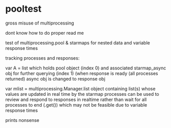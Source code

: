 # pooltest
gross misuse of multiprocessing

dont know how to do proper read me 

test of multiprocessing.pool & starmaps for nested data and variable response times

tracking processes and responses:

var A = list which holds pool object (index 0) and associated starmap_async obj for further querying (index 1)
(when response is ready (all processes returned) async obj is changed to response obj
  
var mlist = multiprocessing.Manager.list object containing list(s) whose values are updated in real time by the starmap processes
can be used to review and respond to responses in realtime rather than wait for all processes to end (.get()) which may not be feasible due to variable response times
  
prints nonsense
